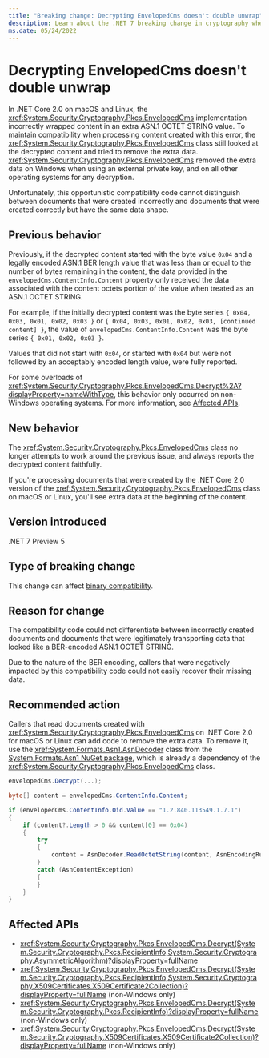 ```yaml
---
title: "Breaking change: Decrypting EnvelopedCms doesn't double unwrap"
description: Learn about the .NET 7 breaking change in cryptography where decrypting EnvelopedCms no longer removes extra data that was introduced by a bug in .NET Core 2.0.
ms.date: 05/24/2022
---
```

# Decrypting EnvelopedCms doesn't double unwrap

In .NET Core 2.0 on macOS and Linux, the <xref:System.Security.Cryptography.Pkcs.EnvelopedCms> implementation incorrectly wrapped content in an extra ASN.1 OCTET STRING value. To maintain compatibility when processing content created with this error, the <xref:System.Security.Cryptography.Pkcs.EnvelopedCms> class still looked at the decrypted content and tried to remove the extra data. <xref:System.Security.Cryptography.Pkcs.EnvelopedCms> removed the extra data on Windows when using an external private key, and on all other operating systems for any decryption.

Unfortunately, this opportunistic compatibility code cannot distinguish between documents that were created incorrectly and documents that were created correctly but have the same data shape.

## Previous behavior

Previously, if the decrypted content started with the byte value `0x04` and a legally encoded ASN.1 BER length value that was less than or equal to the number of bytes remaining in the content, the data provided in the `envelopedCms.ContentInfo.Content` property only received the data associated with the content octets portion of the value when treated as an ASN.1 OCTET STRING.

For example, if the initially decrypted content was the byte series `{ 0x04, 0x03, 0x01, 0x02, 0x03 }` or `{ 0x04, 0x03, 0x01, 0x02, 0x03, [continued content] }`, the value of `envelopedCms.ContentInfo.Content` was the byte series `{ 0x01, 0x02, 0x03 }`.

Values that did not start with `0x04`, or started with `0x04` but were not followed by an acceptably encoded length value, were fully reported.

For some overloads of <xref:System.Security.Cryptography.Pkcs.EnvelopedCms.Decrypt%2A?displayProperty=nameWithType>, this behavior only occurred on non-Windows operating systems. For more information, see [Affected APIs](#affected-apis).

## New behavior

The <xref:System.Security.Cryptography.Pkcs.EnvelopedCms> class no longer attempts to work around the previous issue, and always reports the decrypted content faithfully.

If you're processing documents that were created by the .NET Core 2.0 version of the <xref:System.Security.Cryptography.Pkcs.EnvelopedCms> class on macOS or Linux, you'll see extra data at the beginning of the content.

## Version introduced

.NET 7 Preview 5

## Type of breaking change

This change can affect [binary compatibility](../../categories.md#binary-compatibility).

## Reason for change

The compatibility code could not differentiate between incorrectly created documents and documents that were legitimately transporting data that looked like a BER-encoded ASN.1 OCTET STRING.

Due to the nature of the BER encoding, callers that were negatively impacted by this compatibility code could not easily recover their missing data.

## Recommended action

Callers that read documents created with <xref:System.Security.Cryptography.Pkcs.EnvelopedCms> on .NET Core 2.0 for macOS or Linux can add code to remove the extra data. To remove it, use the <xref:System.Formats.Asn1.AsnDecoder> class from the [System.Formats.Asn1 NuGet package](https://www.nuget.org/packages/System.Formats.Asn1), which is already a dependency of the <xref:System.Security.Cryptography.Pkcs.EnvelopedCms> class.

```csharp
envelopedCms.Decrypt(...);

byte[] content = envelopedCms.ContentInfo.Content;

if (envelopedCms.ContentInfo.Oid.Value == "1.2.840.113549.1.7.1")
{
    if (content?.Length > 0 && content[0] == 0x04)
    {
        try
        {
            content = AsnDecoder.ReadOctetString(content, AsnEncodingRules.BER, out _);
        }
        catch (AsnContentException)
        {
        }
    }
}
```

## Affected APIs

- <xref:System.Security.Cryptography.Pkcs.EnvelopedCms.Decrypt(System.Security.Cryptography.Pkcs.RecipientInfo,System.Security.Cryptography.AsymmetricAlgorithm)?displayProperty=fullName>
- <xref:System.Security.Cryptography.Pkcs.EnvelopedCms.Decrypt(System.Security.Cryptography.Pkcs.RecipientInfo,System.Security.Cryptography.X509Certificates.X509Certificate2Collection)?displayProperty=fullName> (non-Windows only)
- <xref:System.Security.Cryptography.Pkcs.EnvelopedCms.Decrypt(System.Security.Cryptography.Pkcs.RecipientInfo)?displayProperty=fullName> (non-Windows only)
- <xref:System.Security.Cryptography.Pkcs.EnvelopedCms.Decrypt(System.Security.Cryptography.X509Certificates.X509Certificate2Collection)?displayProperty=fullName> (non-Windows only)
